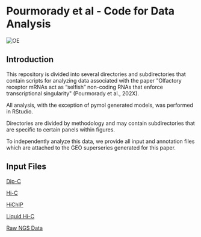 # Pourmorady et al - Code for Data Analysis
![OE](https://github.com/arielpourmorady/Pourmorady_etal/assets/70916908/eb65d636-d6cc-40b5-8402-c6de752cb008)

## Introduction
This repository is divided into several directories and subdirectories that contain scripts for analyzing data associated with the paper "Olfactory receptor mRNAs act as “selfish” non-coding RNAs that enforce transcriptional singularity" (Pourmorady et al., 202X).

All analysis, with the exception of pymol generated models, was performed in RStudio.

Directories are divided by methodology and may contain subdirectories that are specific to certain panels within figures. 

To independently analyze this data, we provide all input and annotation files which are attached to the GEO superseries generated for this paper.

## Input Files
[Dip-C]([url](https://www.ncbi.nlm.nih.gov/geo/download/?acc=GSE230380&format=file&file=GSE230380%5FPourmorady%5Fetal%5Fassociated%5Ffiles%5Fdipc%2Etar%2Egz))

[Hi-C]([url](https://www.ncbi.nlm.nih.gov/geo/download/?acc=GSE230380&format=file&file=GSE230380%5FPourmorady%5Fetal%5Fassociated%5Ffiles%5Fhic%2Etar%2Egz))

[HiChIP]([url](https://www.ncbi.nlm.nih.gov/geo/download/?acc=GSE230380&format=file&file=GSE230380%5FPourmorady%5Fetal%5Fassociated%5Ffiles%5Fhichip%2Etar%2Egz)) 

[Liquid Hi-C]([url](https://www.ncbi.nlm.nih.gov/geo/download/?acc=GSE230380&format=file&file=GSE230380%5FPourmorady%5Fetal%5Fassociated%5Ffiles%5Fliquidhic%2Etar%2Egz))

[Raw NGS Data]([url](https://www.ncbi.nlm.nih.gov/geo/download/?acc=GSE230380&format=file))
